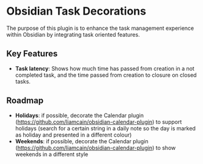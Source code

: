 # Obsidian Task Decorations

The purpose of this plugin is to enhance the task management experience within Obsidian by integrating task oriented features.

## Key Features
- **Task latency**: Shows how much time has passed from creation in a not completed task, and the time passed from creation to closure on closed tasks.


## Roadmap
- **Holidays**: if possible, decorate the Calendar plugin (https://github.com/liamcain/obsidian-calendar-plugin) to support holidays (search for a certain string in a daily note so the day is marked as holiday and presented in a different colour)
- **Weekends**: if possible, decorate the Calendar plugin (https://github.com/liamcain/obsidian-calendar-plugin) to show weekends in a different style
